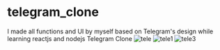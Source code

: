 # telegram_clone
I made all functions and UI by myself based on Telegram's design while learning reactjs and nodejs
Telegram Clone 
![tele](https://user-images.githubusercontent.com/71311738/149652293-98f4ef3f-5f2c-4a39-87d4-9992843f41f6.jpg)
![tele1](https://user-images.githubusercontent.com/71311738/149652294-d5a84aed-c417-48f2-b5cd-c6f0b1d426ac.jpg)
![tele3](https://user-images.githubusercontent.com/71311738/149652295-cb5b5213-1ae6-405b-812e-5d46caddc5f4.jpg)

